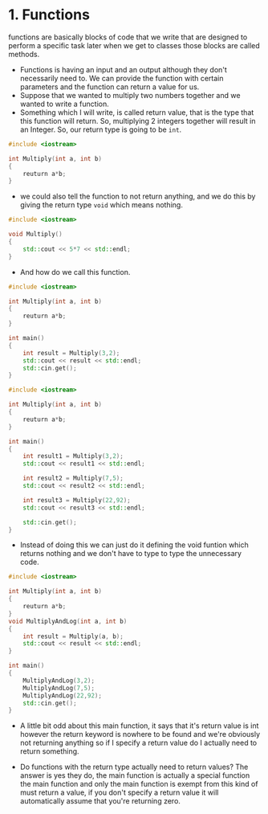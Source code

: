 # 1. Functions 
functions are basically blocks of code that we write that are designed to perform a specific task later when we get to classes those blocks are called methods.

- Functions is having an input and an output although they don't necessarily need to. We can provide the function with certain parameters and the function can return a value for us.
- Suppose that we wanted to multiply two numbers together and we wanted to write a function.
- Something which I will write, is called return value, that is the type that this function will return. So, multiplying 2 integers together will result in an Integer. So, our return type is going to be `int`. 

```c++
#include <iostream>

int Multiply(int a, int b)
{
    reuturn a*b;
}
```
- we could also tell the function to not return anything, and we do this by giving the return type `void` which means nothing.

```c++
#include <iostream>

void Multiply()
{
    std::cout << 5*7 << std::endl;
}
```

- And how do we call this function.
```c++
#include <iostream>

int Multiply(int a, int b)
{
    reuturn a*b;
}

int main()
{
    int result = Multiply(3,2);
    std::cout << result << std::endl;
    std::cin.get();
}
```

```c++
#include <iostream>

int Multiply(int a, int b)
{
    reuturn a*b;
}

int main()
{
    int result1 = Multiply(3,2);
    std::cout << result1 << std::endl;

    int result2 = Multiply(7,5);
    std::cout << result2 << std::endl;

    int result3 = Multiply(22,92);
    std::cout << result3 << std::endl;

    std::cin.get();
}
```
- Instead of doing this we can just do it defining the void funtion which returns nothing and we don't have to type to type the unnecessary code.

```c++
#include <iostream>

int Multiply(int a, int b)
{
    reuturn a*b;
}
void MultiplyAndLog(int a, int b)
{
    int result = Multiply(a, b);
    std::cout << result << std::endl;
}

int main()
{
    MultiplyAndLog(3,2);
    MultiplyAndLog(7,5);
    MultiplyAndLog(22,92);
    std::cin.get();
}
```
- A little bit odd about this main
function, it says that it's return value
is int however the return keyword is
nowhere to be found and we're obviously
not returning anything so if I specify a
return value do I actually need to
return something.

- Do functions with the return type
actually need to return values? The
answer is yes they do, the main function
is actually a special function the main
function and only the main function is
exempt from this kind of must return a
value, if you don't specify a return
value it will automatically assume that
you're returning zero.